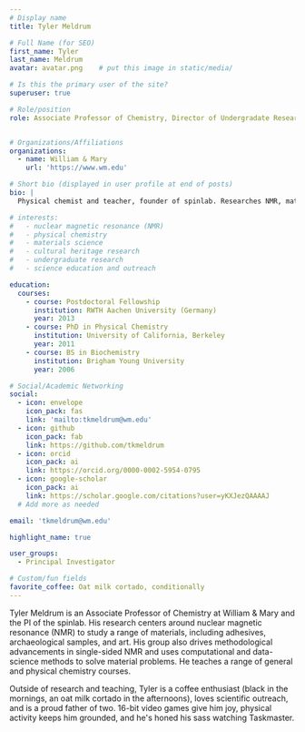```yaml
---
# Display name
title: Tyler Meldrum

# Full Name (for SEO)
first_name: Tyler
last_name: Meldrum
avatar: avatar.png    # put this image in static/media/

# Is this the primary user of the site?
superuser: true

# Role/position
role: Associate Professor of Chemistry, Director of Undergradate Research in Chemistry


# Organizations/Affiliations
organizations:
  - name: William & Mary
    url: 'https://www.wm.edu'

# Short bio (displayed in user profile at end of posts)
bio: |
  Physical chemist and teacher, founder of spinlab. Researches NMR, materials, and student-driven discovery.

# interests:
#   - nuclear magnetic resonance (NMR)
#   - physical chemistry
#   - materials science
#   - cultural heritage research
#   - undergraduate research
#   - science education and outreach

education:
  courses:
    - course: Postdoctoral Fellowship
      institution: RWTH Aachen University (Germany)
      year: 2013
    - course: PhD in Physical Chemistry
      institution: University of California, Berkeley
      year: 2011
    - course: BS in Biochemistry
      institution: Brigham Young University
      year: 2006

# Social/Academic Networking
social:
  - icon: envelope
    icon_pack: fas
    link: 'mailto:tkmeldrum@wm.edu'
  - icon: github
    icon_pack: fab
    link: https://github.com/tkmeldrum
  - icon: orcid
    icon_pack: ai
    link: https://orcid.org/0000-0002-5954-0795
  - icon: google-scholar
    icon_pack: ai
    link: https://scholar.google.com/citations?user=yKXJezQAAAAJ
  # Add more as needed

email: 'tkmeldrum@wm.edu'

highlight_name: true

user_groups:
  - Principal Investigator

# Custom/fun fields
favorite_coffee: Oat milk cortado, conditionally
---
```


Tyler Meldrum is an Associate Professor of Chemistry at William & Mary and the PI of the spinlab. His research centers around nuclear magnetic resonance (NMR) to study a range of materials, including adhesives, archaeological samples, and art. His group also drives methodological advancements in single-sided NMR and uses computational and data-science methods to solve material problems. He teaches a range of general and physical chemistry courses.

Outside of research and teaching, Tyler is a coffee enthusiast (black in the mornings, an oat milk cortado in the afternoons), loves scientific outreach, and is a proud father of two. 16-bit video games give him joy, physical activity keeps him grounded, and he's honed his sass watching Taskmaster.